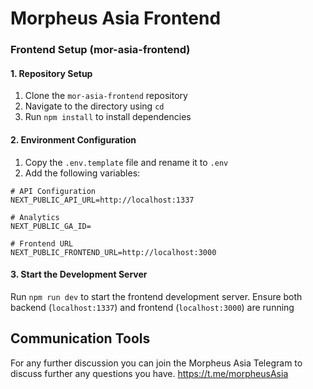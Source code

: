 # Morpheus Asia Frontend

### Frontend Setup (mor-asia-frontend)

#### 1. Repository Setup

1. Clone the `mor-asia-frontend` repository
2. Navigate to the directory using `cd`
3. Run `npm install` to install dependencies

#### 2. Environment Configuration

1. Copy the `.env.template` file and rename it to `.env`
2. Add the following variables:

```env
# API Configuration
NEXT_PUBLIC_API_URL=http://localhost:1337

# Analytics
NEXT_PUBLIC_GA_ID=

# Frontend URL
NEXT_PUBLIC_FRONTEND_URL=http://localhost:3000
```

#### 3. Start the Development Server

Run `npm run dev` to start the frontend development server.
Ensure both backend (`localhost:1337`) and frontend (`localhost:3000`) are running

## Communication Tools

For any further discussion you can join the Morpheus Asia Telegram to discuss further any questions you have. https://t.me/morpheusAsia
